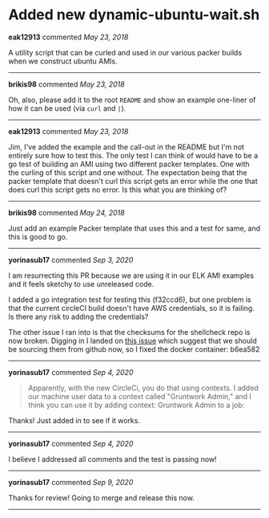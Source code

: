 # Added new dynamic-ubuntu-wait.sh

**eak12913** commented *May 23, 2018*

A utility script that can be curled and used in our various packer builds when we construct ubuntu AMIs.
<br />
***


**brikis98** commented *May 23, 2018*

Oh, also, please add it to the root `README` and show an example one-liner of how it can be used (via `curl` and `|`). 
***

**eak12913** commented *May 23, 2018*

Jim, I've added the example and the call-out in the README but I'm not entirely sure how to test this.  The only test I can think of would have to be a go test of building an AMI using two different packer templates. One with the curling of this script and one without. The expectation being that the packer template that doesn't curl this script gets an error while the one that does curl this script gets no error.  Is this what you are thinking of?
***

**brikis98** commented *May 24, 2018*

Just add an example Packer template that uses this and a test for same, and this is good to go.
***

**yorinasub17** commented *Sep 3, 2020*

I am resurrecting this PR because we are using it in our ELK AMI examples and it feels sketchy to use unreleased code.

I added a go integration test for testing this (f32ccd6), but one problem is that the current circleCI build doesn't have AWS credentials, so it is failing. Is there any risk to adding the credentials?

The other issue I ran into is that the checksums for the shellcheck repo is now broken. Digging in I landed on [this issue](https://github.com/koalaman/shellcheck/issues/1407) which suggest that we should be sourcing them from github now, so I fixed the docker container: b6ea582
***

**yorinasub17** commented *Sep 4, 2020*

> Apparently, with the new CircleCi, you do that using contexts. I added our machine user data to a context called "Gruntwork Admin," and I think you can use it by adding context: Gruntwork Admin to a job:

Thanks! Just added in to see if it works.
***

**yorinasub17** commented *Sep 4, 2020*

I believe I addressed all comments and the test is passing now!
***

**yorinasub17** commented *Sep 9, 2020*

Thanks for review! Going to merge and release this now.
***

